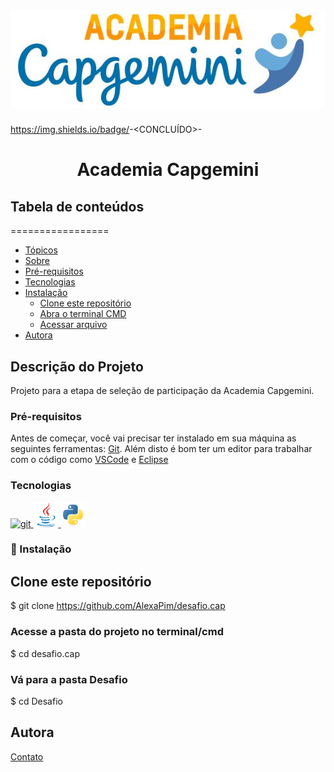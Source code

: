 <h1 align="center">
  <img alt="Academia Capgemini" title="#AcademiaCapgemini" src="assets/academiaCapgemini.JPG" />
</h1>

https://img.shields.io/badge/<STATUS>-<CONCLUÍDO>-<green>

<h1 align="center">Academia Capgemini</h1>

## Tabela de conteúdos
=================
<!--ts-->
   * [Tópicos](##Tabeladeconteúdos)
   * [Sobre](##DescriçãodoProjeto)
   * [Pré-requisitos](###Pré-requisitos)
   * [Tecnologias](###Tecnologias)
   * [Instalação](###🎲Instalação)
      * [Clone este repositório](#Cloneesterepositório)
      * [Abra o terminal CMD](#Acesseapastadoprojetonoterminal/cmd)
      * [Acessar arquivo](#VáparaapastaDesafio)
   * [Autora](###Autora)
<!--te-->

## Descrição do Projeto
<p>Projeto para a etapa de seleção de participação da Academia Capgemini. </p>

### Pré-requisitos

Antes de começar, você vai precisar ter instalado em sua máquina as seguintes ferramentas:
[Git](https://git-scm.com). 
Além disto é bom ter um editor para trabalhar com o código como [VSCode](https://code.visualstudio.com/) e [Eclipse](https://img.shields.io/badge/Eclipse-FE7A16.svg?style=for-the-badge&logo=Eclipse&logoColor=white)

### Tecnologias

<p align="left"> </a> <a href="https://git-scm.com/" target="_blank" rel="noreferrer"> <img src="https://www.vectorlogo.zone/logos/git-scm/git-scm-icon.svg" alt="git" width="40" height="40"/> </a> <a href="https://www.java.com" target="_blank" rel="noreferrer"> <img src="https://raw.githubusercontent.com/devicons/devicon/master/icons/java/java-original.svg" alt="java" width="40" height="40"/> </a>  <a href="https://www.python.org" target="_blank" rel="noreferrer"><img src="https://raw.githubusercontent.com/devicons/devicon/master/icons/python/python-original.svg" alt="python" width="40" height="40"/> </a> </p>

### 🎲 Instalação


## Clone este repositório
$ git clone <https://github.com/AlexaPim/desafio.cap>

### Acesse a pasta do projeto no terminal/cmd
$ cd desafio.cap

### Vá para a pasta Desafio
$ cd Desafio


## Autora
<a href="https://www.linkedin.com/in/alexssandra-pimentel/" target="_blank" rel="noreferrer">Contato</a>

